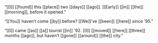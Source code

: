 “[[I]] [[found]] this [[place]] two [[days]] [[ago]]. [[Early]] [[in]] [[the]] [[morning]], before it opened.”

“[[You]] haven’t come [[by]] before? [[We]]’ve [[been]] [[here]] since ’95.”

“[[I]] came [[as]] [[a]] tourist [[in]] ’92. [[I]] [[moved]] [[here]] [[three]] months [[ago]], but haven’t [[gone]] [[around]] [[the]] city.”
